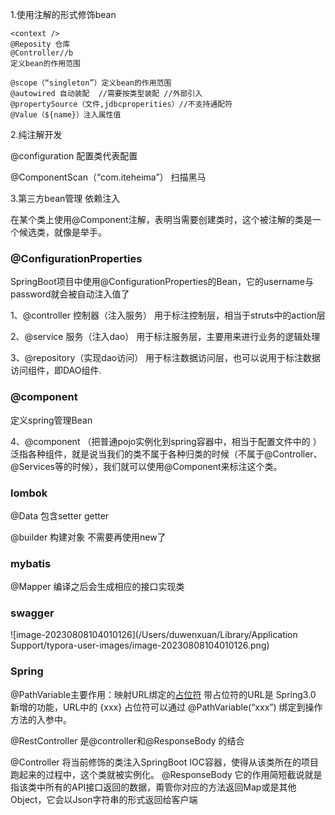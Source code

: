 1.使用注解的形式修饰bean

```
<context />
@Reposity 仓库
@Controller//b
定义bean的作用范围

@scope（“singleton”）定义bean的作用范围
@autowired 自动装配  //需要按类型装配 //外部引入
@propertySource（文件,jdbcproperities）//不支持通配符
@Value（${name}）注入属性值 
```

2.纯注解开发

@configuration  配置类代表配置

@ComponentScan（“com.iteheima”） 扫描黑马

3.第三方bean管理  依赖注入

在某个类上使用@Component注解，表明当需要创建类时，这个被注解的类是一个候选类，就像是举手。

### @ConfigurationProperties

SpringBoot项目中使用@ConfigurationProperties的Bean，它的username与password就会被自动注入值了

1、@controller 控制器（注入服务）
用于标注控制层，相当于struts中的action层

2、@service 服务（注入dao）
用于标注服务层，主要用来进行业务的逻辑处理

3、@repository（实现dao访问）
用于标注数据访问层，也可以说用于标注数据访问组件，即DAO组件.

### @component

定义spring管理Bean

4、@component （把普通pojo实例化到spring容器中，相当于配置文件中的 ）
泛指各种组件，就是说当我们的类不属于各种归类的时候（不属于@Controller、@Services等的时候），我们就可以使用@Component来标注这个类。



### lombok 

@Data 包含setter getter

@builder 构建对象 不需要再使用new了

### mybatis

@Mapper 编译之后会生成相应的接口实现类

### swagger

![image-20230808104010126](/Users/duwenxuan/Library/Application Support/typora-user-images/image-20230808104010126.png)

### Spring

@PathVariable主要作用：映射URL绑定的[占位符](https://so.csdn.net/so/search?q=占位符&spm=1001.2101.3001.7020)
带占位符的URL是 Spring3.0 新增的功能，URL中的 {xxx} 占位符可以通过 @PathVariable(“xxx”) 绑定到操作方法的入参中。



 @RestController 是@controller和@ResponseBody 的结合

@Controller 将当前修饰的类注入SpringBoot IOC容器，使得从该类所在的项目跑起来的过程中，这个类就被实例化。
@ResponseBody 它的作用简短截说就是指该类中所有的API接口返回的数据，甭管你对应的方法返回Map或是其他Object，它会以Json字符串的形式返回给客户端